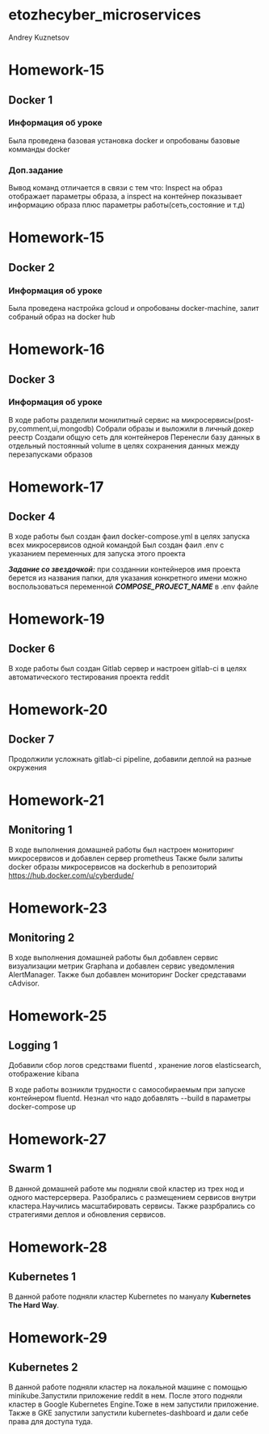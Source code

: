 # etozhecyber_microservices
Andrey Kuznetsov

# Homework-15 
## Docker 1

### Информация об уроке
Была проведена базовая установка docker и опробованы базовые комманды docker

### Доп.задание
Вывод команд отличается в связи с тем что:
Inspect на образ отображает параметры образа, а inspect на контейнер показывает информацию образа плюс параметры работы(сеть,состояние и т.д)

# Homework-15 
## Docker 2

### Информация об уроке
Была проведена настройка gcloud и опробованы docker-machine, залит собраный образ на docker hub

# Homework-16
## Docker 3

### Информация об уроке
В ходе работы разделили монилитный сервис на микросервисы(post-py,comment,ui,mongodb)
Собрали образы и выложили в личный докер реестр
Создали общую сеть для контейнеров
Перенесли базу данных в отдельный постоянный volume в целях сохранения данных между перезапусками образов

# Homework-17
## Docker 4

В ходе работы был создан фаил docker-compose.yml в целях запуска всех микросервисов одной командой
Был создан фаил .env с указанием переменных для запуска этого проекта 

***Задание со звездочкой:*** при созданнии контейнеров имя проекта берется из названия папки, для указания конкретного имени можно воспользоваться переменной ***COMPOSE_PROJECT_NAME*** в .env файле

# Homework-19
## Docker 6

В ходе работы был создан Gitlab сервер и настроен gitlab-ci в целях автоматического тестирования проекта reddit

# Homework-20
## Docker 7

Продолжили усложнать gitlab-ci pipeline, добавили деплой на разные окружения

# Homework-21
## Monitoring 1

В ходе выполнения домашней работы был настроен мониторинг микросервисов и добавлен сервер prometheus
Также были залиты docker образы микросервисов на dockerhub в репозиторий https://hub.docker.com/u/cyberdude/

# Homework-23
## Monitoring 2

В ходе выполнения домашней работы был добавлен сервис визуализации метрик Graphana и добавлен сервис уведомления AlertManager. Также был добавлен мониторинг Docker средставами cAdvisor.

# Homework-25
## Logging 1

Добавили сбор логов средствами fluentd , хранение логов elasticsearch, отображение kibana

В ходе работы возникли трудности с самособираемым при запуске контейнером fluentd. Незнал что надо добавлять --build в параметры docker-compose up

# Homework-27
## Swarm 1

В данной домашней работе мы подняли свой кластер из трех нод и одного мастерсервера. Разобрались с размещением сервисов внутри кластера.Научились масштабировать сервисы. Также разрбрались со стратегиями деплоя и обновления сервисов.

# Homework-28
## Kubernetes 1
В данной работе подняли кластер Kubernetes по мануалу **Kubernetes The Hard Way**. 

# Homework-29
## Kubernetes 2
В данной работе подняли кластер на локальной машине с помощью minikube.Запустили приложение reddit в нем.
После этого подняли кластер в Google Kubernetes Engine.Тоже в нем запустили приложение. 
Также в GKE запустили запустили kubernetes-dashboard и дали себе права для доступа туда. 